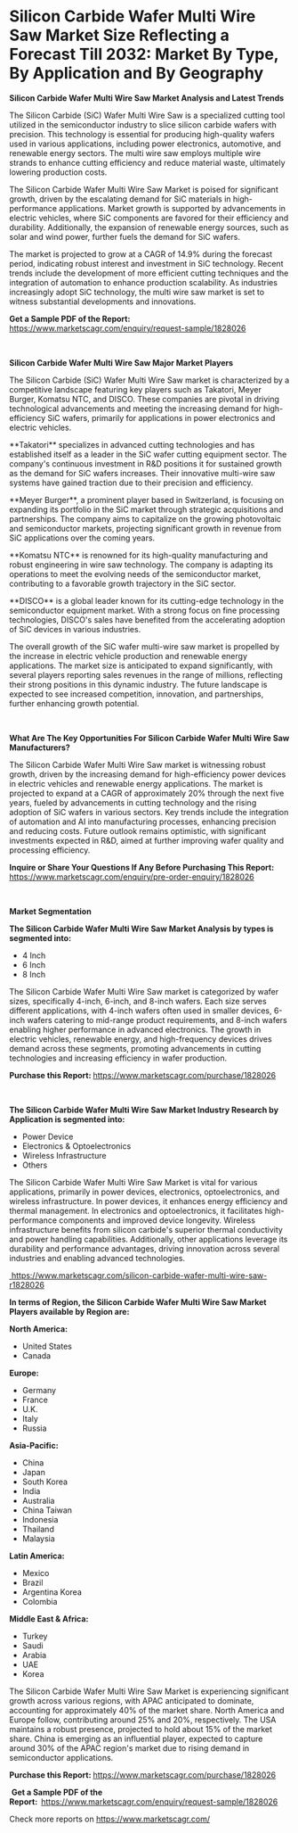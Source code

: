 <p><h1>Silicon Carbide Wafer Multi Wire Saw Market Size Reflecting a Forecast Till 2032: Market By Type, By Application and By Geography</h1></p><p><strong>Silicon Carbide Wafer Multi Wire Saw Market Analysis and Latest Trends</strong></p>
<p><p>The Silicon Carbide (SiC) Wafer Multi Wire Saw is a specialized cutting tool utilized in the semiconductor industry to slice silicon carbide wafers with precision. This technology is essential for producing high-quality wafers used in various applications, including power electronics, automotive, and renewable energy sectors. The multi wire saw employs multiple wire strands to enhance cutting efficiency and reduce material waste, ultimately lowering production costs.</p><p>The Silicon Carbide Wafer Multi Wire Saw Market is poised for significant growth, driven by the escalating demand for SiC materials in high-performance applications. Market growth is supported by advancements in electric vehicles, where SiC components are favored for their efficiency and durability. Additionally, the expansion of renewable energy sources, such as solar and wind power, further fuels the demand for SiC wafers. </p><p>The market is projected to grow at a CAGR of 14.9% during the forecast period, indicating robust interest and investment in SiC technology. Recent trends include the development of more efficient cutting techniques and the integration of automation to enhance production scalability. As industries increasingly adopt SiC technology, the multi wire saw market is set to witness substantial developments and innovations.</p></p>
<p><strong>Get a Sample PDF of the Report:&nbsp;</strong> <a href="https://www.marketscagr.com/enquiry/request-sample/1828026?utm_campaign=3534&utm_medium=2&utm_source=Github&utm_content=ia&utm_term=12042025&utm_id=silicon-carbide-wafer-multi-wire-saw">https://www.marketscagr.com/enquiry/request-sample/1828026</a></p>
<p>&nbsp;</p>
<p><strong>Silicon Carbide Wafer Multi Wire Saw Major Market Players</strong></p>
<p><p>The Silicon Carbide (SiC) Wafer Multi Wire Saw market is characterized by a competitive landscape featuring key players such as Takatori, Meyer Burger, Komatsu NTC, and DISCO. These companies are pivotal in driving technological advancements and meeting the increasing demand for high-efficiency SiC wafers, primarily for applications in power electronics and electric vehicles.</p><p>**Takatori** specializes in advanced cutting technologies and has established itself as a leader in the SiC wafer cutting equipment sector. The company's continuous investment in R&D positions it for sustained growth as the demand for SiC wafers increases. Their innovative multi-wire saw systems have gained traction due to their precision and efficiency.</p><p>**Meyer Burger**, a prominent player based in Switzerland, is focusing on expanding its portfolio in the SiC market through strategic acquisitions and partnerships. The company aims to capitalize on the growing photovoltaic and semiconductor markets, projecting significant growth in revenue from SiC applications over the coming years.</p><p>**Komatsu NTC** is renowned for its high-quality manufacturing and robust engineering in wire saw technology. The company is adapting its operations to meet the evolving needs of the semiconductor market, contributing to a favorable growth trajectory in the SiC sector.</p><p>**DISCO** is a global leader known for its cutting-edge technology in the semiconductor equipment market. With a strong focus on fine processing technologies, DISCO's sales have benefited from the accelerating adoption of SiC devices in various industries. </p><p>The overall growth of the SiC wafer multi-wire saw market is propelled by the increase in electric vehicle production and renewable energy applications. The market size is anticipated to expand significantly, with several players reporting sales revenues in the range of millions, reflecting their strong positions in this dynamic industry. The future landscape is expected to see increased competition, innovation, and partnerships, further enhancing growth potential.</p></p>
<p>&nbsp;</p>
<p><strong>What Are The Key Opportunities For Silicon Carbide Wafer Multi Wire Saw Manufacturers?</strong></p>
<p><p>The Silicon Carbide Wafer Multi Wire Saw market is witnessing robust growth, driven by the increasing demand for high-efficiency power devices in electric vehicles and renewable energy applications. The market is projected to expand at a CAGR of approximately 20% through the next five years, fueled by advancements in cutting technology and the rising adoption of SiC wafers in various sectors. Key trends include the integration of automation and AI into manufacturing processes, enhancing precision and reducing costs. Future outlook remains optimistic, with significant investments expected in R&D, aimed at further improving wafer quality and processing efficiency.</p></p>
<p><strong>Inquire or Share Your Questions If Any Before Purchasing This Report:</strong> <a href="https://www.marketscagr.com/enquiry/pre-order-enquiry/1828026?utm_campaign=3534&utm_medium=2&utm_source=Github&utm_content=ia&utm_term=12042025&utm_id=silicon-carbide-wafer-multi-wire-saw">https://www.marketscagr.com/enquiry/pre-order-enquiry/1828026</a></p>
<p>&nbsp;</p>
<p><strong>Market Segmentation</strong></p>
<p><strong>The Silicon Carbide Wafer Multi Wire Saw Market Analysis by types is segmented into:</strong></p>
<p><ul><li>4 Inch</li><li>6 Inch</li><li>8 Inch</li></ul></p>
<p><p>The Silicon Carbide Wafer Multi Wire Saw market is categorized by wafer sizes, specifically 4-inch, 6-inch, and 8-inch wafers. Each size serves different applications, with 4-inch wafers often used in smaller devices, 6-inch wafers catering to mid-range product requirements, and 8-inch wafers enabling higher performance in advanced electronics. The growth in electric vehicles, renewable energy, and high-frequency devices drives demand across these segments, promoting advancements in cutting technologies and increasing efficiency in wafer production.</p></p>
<p><strong>Purchase this Report:&nbsp;</strong><a href="https://www.marketscagr.com/purchase/1828026?utm_campaign=3534&utm_medium=2&utm_source=Github&utm_content=ia&utm_term=12042025&utm_id=silicon-carbide-wafer-multi-wire-saw">https://www.marketscagr.com/purchase/1828026</a></p>
<p>&nbsp;</p>
<p><strong>The Silicon Carbide Wafer Multi Wire Saw Market Industry Research by Application is segmented into:</strong></p>
<p><ul><li>Power Device</li><li>Electronics & Optoelectronics</li><li>Wireless Infrastructure</li><li>Others</li></ul></p>
<p><p>The Silicon Carbide Wafer Multi Wire Saw Market is vital for various applications, primarily in power devices, electronics, optoelectronics, and wireless infrastructure. In power devices, it enhances energy efficiency and thermal management. In electronics and optoelectronics, it facilitates high-performance components and improved device longevity. Wireless infrastructure benefits from silicon carbide's superior thermal conductivity and power handling capabilities. Additionally, other applications leverage its durability and performance advantages, driving innovation across several industries and enabling advanced technologies.</p></p>
<p><a href="https://www.marketscagr.com/silicon-carbide-wafer-multi-wire-saw-r1828026?utm_campaign=3534&utm_medium=2&utm_source=Github&utm_content=ia&utm_term=12042025&utm_id=silicon-carbide-wafer-multi-wire-saw">&nbsp;https://www.marketscagr.com/silicon-carbide-wafer-multi-wire-saw-r1828026</a></p>
<p><strong>In terms of Region, the Silicon Carbide Wafer Multi Wire Saw Market Players available by Region are:</strong></p>
<p>
    <p> <strong> North America: </strong>
        <ul>
            <li>United States</li>
            <li>Canada</li>
        </ul>
        </p> 
    <p> <strong> Europe: </strong>
        <ul>
            <li>Germany</li>
            <li>France</li>
            <li>U.K.</li>
            <li>Italy</li>
            <li>Russia</li>
        </ul>
        </p> 
    <p> <strong> Asia-Pacific: </strong>
        <ul>
            <li>China</li>
            <li>Japan</li>
            <li>South Korea</li>
            <li>India</li>
            <li>Australia</li>
            <li>China Taiwan</li>
            <li>Indonesia</li>
            <li>Thailand</li>
            <li>Malaysia</li>
        </ul>
        </p> 
    <p> <strong> Latin America: </strong>
        <ul>
            <li>Mexico</li>
            <li>Brazil</li>
            <li>Argentina Korea</li>
            <li>Colombia</li>
        </ul>
        </p> 
    <p> <strong> Middle East & Africa: </strong>
        <ul>
            <li>Turkey</li>
            <li>Saudi</li>
            <li>Arabia</li>
            <li>UAE</li>
            <li>Korea</li>
        </ul>
    </p>
    </p>
<p><p>The Silicon Carbide Wafer Multi Wire Saw Market is experiencing significant growth across various regions, with APAC anticipated to dominate, accounting for approximately 40% of the market share. North America and Europe follow, contributing around 25% and 20%, respectively. The USA maintains a robust presence, projected to hold about 15% of the market share. China is emerging as an influential player, expected to capture around 30% of the APAC region's market due to rising demand in semiconductor applications.</p></p>
<p><strong>Purchase this Report: </strong><a href="https://www.marketscagr.com/purchase/1828026?utm_campaign=3534&utm_medium=2&utm_source=Github&utm_content=ia&utm_term=12042025&utm_id=silicon-carbide-wafer-multi-wire-saw">https://www.marketscagr.com/purchase/1828026</a></p>
<p>&nbsp;<strong>Get a Sample PDF of the Report:&nbsp;&nbsp;</strong><a href="https://www.marketscagr.com/enquiry/request-sample/1828026?utm_campaign=3534&utm_medium=2&utm_source=Github&utm_content=ia&utm_term=12042025&utm_id=silicon-carbide-wafer-multi-wire-saw">https://www.marketscagr.com/enquiry/request-sample/1828026</a></p>
<p><strong></strong></p>
<p>Check more reports on <a href="https://www.marketscagr.com/?utm_campaign=3534&utm_medium=2&utm_source=Github&utm_content=ia&utm_term=12042025&utm_id=silicon-carbide-wafer-multi-wire-saw">https://www.marketscagr.com/</a></p>